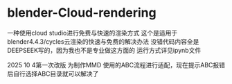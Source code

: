 # blender-Cloud-rendering
一种使用cloud studio进行免费与快速的渲染方式
这个是适用于blender4.4.3/cycles云渲染的快速与免费的解决办法
没错代码内容全是DEEPSEEK写的，因为我也不是专业做这方面的
运行方式详见ipynb文件

2025 10 4第一次改版
为制作MMD 使用的ABC流程进行适配，现在提示ABC报错后自行选择ABC目录就可以解决了

